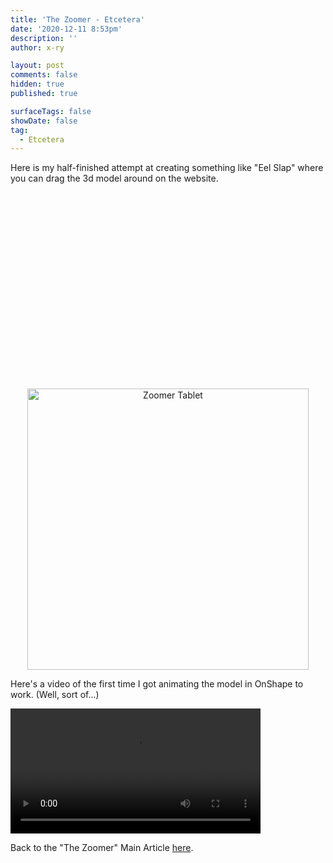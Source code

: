 ```yaml
---
title: 'The Zoomer - Etcetera'
date: '2020-12-11 8:53pm'
description: ''
author: x-ry	

layout: post
comments: false
hidden: true
published: true

surfaceTags: false
showDate: false
tag:
  - Etcetera
---
```

<style>
#image {
  height: 300px;
  width: 300px;
  background: url('https://x-ry.github.io/assets/images/posts/DTC1/prototype1.png') 0px 0px;
}

</style>

Here is my half-finished attempt at creating something like "Eel Slap" where you can drag the 3d model around on the website.


<div id="demo">
	<p id="image"> </p>
</div>

<script src="https://cdnjs.cloudflare.com/ajax/libs/p5.js/1.0.0/p5.js"></script>
<script>
/*
	function getWidth() {
		  return Math.max(
		    document.body.scrollWidth,
		    document.documentElement.scrollWidth,
		    document.body.offsetWidth,
		    document.documentElement.offsetWidth,
		    document.documentElement.clientWidth
		  );
		}

const el = document.querySelector("#image");

el.addEventListener("mousemove", (e) => {
  el.style.backgroundPositionX = e.offsetX + "px";
  el.style.backgroundPositionY = e.offsetY + "px";
});

*/

		
	let imgP;
	function setup() {
		const canvas = createCanvas(575, 600);
		canvas.parent('demo');
		
		imgP = loadImage("https://x-ry.github.io/assets/images/posts/DTC1/spinningTablet.gif")
	}

	function draw(){
		imgP.pause();

		background(0,0,0);
		image(imgP, 0, 0);

	    let maxFrame = imgP.numFrames() - 1;

		let frameNumber = floor(map(mouseX, 0, getWidth(), 0, maxFrame, true));
		imgP.setFrame(frameNumber);
	}


</script>

<div style="text-align: center;">
	<img src="https://x-ry.github.io/assets/images/posts/DTC1/spinningTablet.gif" width="450" alt="Zoomer Tablet" title="image_tooltip">
</div>

Here's a video of the first time I got animating the model in OnShape to work. (Well, sort of...)

<video width="400" controls autoplay>
    <source src="https://x-ry.github.io/assets/images/posts/DTC1/secret.mov" type="video/mp4">
</video>

Back to the "The Zoomer" Main Article [here](https://x-ry.github.io/Zoomer).